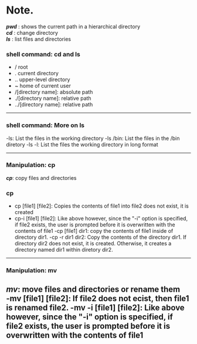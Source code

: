# Note.
***pwd*** : shows the current path in a hierarchical directory   
***cd*** : change directory   
***ls*** : list files and directories  
### shell command: cd and ls  
- / root
- \. current directory
- \.\. upper-level directory
- ~ home of current user
- /\[directory name\]: absolute path
- \./\[directory name\]: relative path
- \.\./\[directory name\]: relative path                   
  
-------------------------
### shell command: More on ls
-ls: List the files in the working directory
-ls \/bin: List the files in the \/bin diretory
-ls -l: List the files the working directory in long format    
  
----------------------------------------
### Manipulation: cp
***cp***: copy files and directories
### cp
- cp \[file1\] \[file2\]: Copies the contents of file1 into file2 does not exist, it is created
- cp\-i \[file1\] \[file2\]: Like above however, since the "-i" option is specified, if file2 exists, the user is prompted before it is overwritten with the contents of file1
-cp \[file1\] dir1: copy the contents of file1 inside of directory dir1.
-cp -r dir1 dir2: Copy the contents of the directory dir1. If directory dir2 does not exist, it is created. Otherwise, it creates a directory named dir1 within diretory dir2.
 
------------------------------------------------
### Manipulation: mv
***mv***: move files and directories or rename them   
-mv \[file1\] \[file2\]: If file2 does not ecist, then file1 is renamed file2.
-mv -i \[file1\] \[file2\]: Like above however, since the "-i" option is specified, if file2 exists, the user is prompted before it is overwritten with the contents of file1
-
